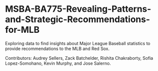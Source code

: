 # MSBA-BA775-Revealing-Patterns-and-Strategic-Recommendations-for-MLB
Exploring data to find insights about Major League Baseball statistics to provide recommendations to the MLB and Red Sox.

Contributors: Audrey Sellers, Zack Batchelder, Rishita Chakraborty, Sofia Lopez-Somohano, Kevin Murphy, and Jose Salerno.
